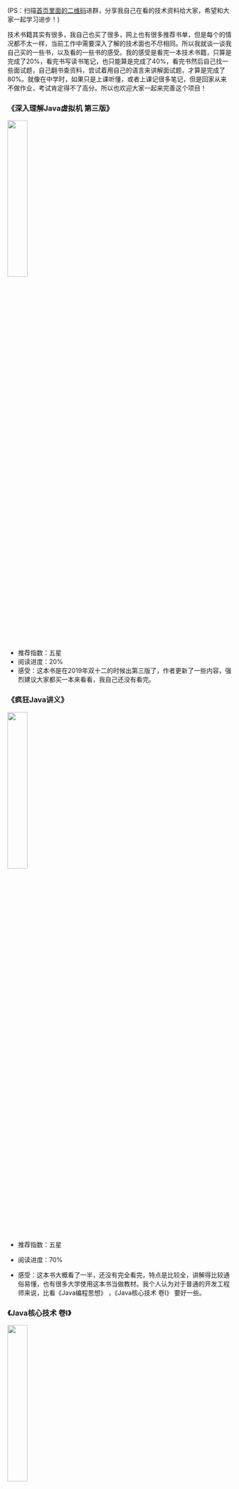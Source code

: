 (PS：扫描[首页里面的二维码](README.md)进群，分享我自己在看的技术资料给大家，希望和大家一起学习进步！)

技术书籍其实有很多，我自己也买了很多，网上也有很多推荐书单，但是每个的情况都不太一样，当前工作中需要深入了解的技术面也不尽相同。所以我就谈一谈我自己买的一些书，以及看的一些书的感受。我的感受是看完一本技术书籍，只算是完成了20%，看完书写读书笔记，也只能算是完成了40%，看完书然后自己找一些面试题，自己翻书查资料，尝试着用自己的语言来讲解面试题，才算是完成了80%。就像在中学时，如果只是上课听懂，或者上课记很多笔记，但是回家从来不做作业，考试肯定得不了高分。所以也欢迎大家一起来完善这个项目！

### 《深入理解Java虚拟机 第三版》

<img src="http://notfound9.github.io/interviewGuide/static/s33531736.jpg" width="30%" padding-left= "20%" />

  - 推荐指数：五星
  - 阅读进度：20%
  - 感受：这本书是在2019年双十二的时候出第三版了，作者更新了一些内容，强烈建议大家都买一本来看看，我自己还没有看完。

### 《疯狂Java讲义》

<img src="http://notfound9.github.io/interviewGuide/static/s32306279.jpg" width="30%" padding-left= "20%" />

- 推荐指数：五星

- 阅读进度：70%

- 感受：这本书大概看了一半，还没有完全看完，特点是比较全，讲解得比较通俗易懂，也有很多大学使用这本书当做教材。我个人认为对于普通的开发工程师来说，比看《Java编程思想》 ，《Java核心技术 卷I》 要好一些。

### 《Java核心技术 卷I》

<img src="http://notfound9.github.io/interviewGuide/static/s29063065.jpg" width="30%" padding-left= "20%" />

* 推荐指数：三星

* 阅读进度：100%

* 感受：这本书是比较好的书，可能国内的编辑翻译得比较生涩，有些地方没有那么好通俗易懂，而且很多地方也不是很深入。我只看了卷I，我觉得还是看看《疯狂Java讲义》要便于理解一些。

### 《Effective Java》

<img src="http://notfound9.github.io/interviewGuide/static/s32282160.jpg" width="30%" padding-left= "20%"/>

- 推荐指数：四星

- 阅读进度：100%

- 感受：书是好书，但是编辑翻译得让人捉急，可以先看看《疯狂Java讲义》，之后再来看这本书。

### 《Redis设计与实现》

<img src="http://notfound9.github.io/interviewGuide/static/s27297117.jpg" width="30%" padding-left= "20%" />

  - 推荐指数：五星

  - 阅读进度：100%

  - 感受：这本书对于了解的Redis原理还是很好的，我觉得可以看一看（里面的原理都是针对于Redis 2.6，可能有一些实现已经遍历，例如在老版本中，List存储的元素较少时，会使用ziplist作为底层实现，元素较多时，使用linkedList来作为底层实现，而在新版本，引入了一种新的数据结构quickList，来作为底层实现。）

### 《Redis深度历险：核心原理与应用实践》

<img src="http://notfound9.github.io/interviewGuide/static/12609483-883506f456096074.png" width="30%" padding-left= "20%" />

- 推荐指数：五星

- 阅读进度：100%

- 感受：这本书是一个掘金作者写的掘金小册，我感觉作者是阅读了《Redis设计与实现》，并且作者也去看了一下源码和其他博客，然后整理写得一个小册，覆盖了Redis的方方面面，比较全面，但是因为篇幅有限，更像是一个概要，快速了解一些技术点，需要深入了解还是需要看《Redis设计与实现》或者自己去资料。
- 图书链接：https://juejin.im/book/5afc2e5f6fb9a07a9b362527

### 《MySQL必知必会》

<img src="http://notfound9.github.io/interviewGuide/static/s5968156.jpg" width="30%" padding-left= "20%" />

- 推荐指数：三星

- 阅读进度：100%

- 感受：这本书讲得比较全面，主要是讲用法，看起来很轻松，如果想要快速了解MySQL的各种用法，可以买一本来看一看。

### 《操作系统导论》

<img src="http://notfound9.github.io/interviewGuide/static/s32332106.jpg" width="30%" padding-left= "20%" />

- 推荐指数：五星

- 阅读进度：0%

- 感受：这本书我是买了，但是还没有看，看评价是国外的一对计算机教授夫妇以通俗易懂地方式来讲解操作系统，也是2019年才出中文版的，之前都是Github上的一些爱好者们在自发得对这本书的英文原版翻译。

- 豆瓣链接：https://book.douban.com/subject/33463930

### 《大话数据结构》

<img src="http://notfound9.github.io/interviewGuide/static/s6382631.jpg" width="30%" padding-left= "20%" />

- 推荐指数：五星

- 阅读进度：30%

- 感受：感觉讲得还比较通俗，需要复习数据结构的朋友可以看一看。

还有一些看过的书，之后再来更新了，还有很多书，买了还没有看，看完了再来更新吧。